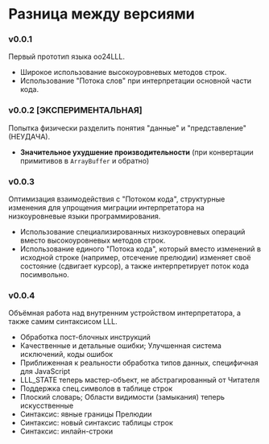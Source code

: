 # Разница между версиями

### v0.0.1

Первый прототип языка oo24LLL.

- Широкое использование высокоуровневых методов строк.
- Использование "Потока слов" при интерпретации основной части кода.

### v0.0.2 \[ЭКСПЕРИМЕНТАЛЬНАЯ]

Попытка физически разделить понятия "данные" и "представление" (НЕУДАЧА).

- **Значительное ухудшение производительности** (при конвертации примитивов в `ArrayBuffer` и обратно)

### v0.0.3

Оптимизация взаимодействия с "Потоком кода", структурные изменения для упрощения миграции интерпретатора на низкоуровневые языки программирования.

- Использование специализированных низкоуровневых операций вместо высокоуровневых методов строк.
- Использование единого "Потока кода", который вместо изменений в исходной строке (например, отсечение прелюдии) изменяет своё состояние (сдвигает курсор), а также интерпретирует поток кода посимвольно.

### v0.0.4

Объёмная работа над внутренним устройством интерпретатора, а также самим синтаксисом LLL.

- Обработка пост-блочных инструкций
- Качественные и детальные ошибки; Улучшенная система исключений, коды ошибок
- Приближенная к реальности обработка типов данных, специфичная для JavaScript
- LLL_STATE теперь мастер-объект, не абстрагированный от Читателя
- Поддержка спец.символов в таблице строк
- Плоский словарь; Области видимости (замыкания) теперь искусственные
- Синтаксис: явные границы Прелюдии
- Синтаксис: новый синтаксис таблицы строк
- Синтаксис: инлайн-строки
